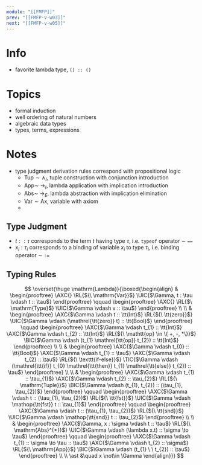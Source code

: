 ```yaml
---
module: "[[FMFP]]"
prev: "[[FMFP-v-w03]]"
next: "[[FMFP-v-w05]]"
---
```



# Info
- favorite lambda type, `() :: ()`


# Topics
- formal induction
- well ordering of natural numbers
- algebraic data types
- types, terms, expressions

# Notes
- type judgment derivation rules correspond with propositional logic
    - $\mathrm{Tup} \sim \land_{I}$, tuple construction with conjunction introduction
    - $\mathrm{App} \sim\; \to_{I}$, lambda application with implication introduction
    - $\mathrm{Abs} \sim\; \to_{E}$, lambda abstraction with implication elimination
    - $\mathrm{Var} \sim\mathrm{Ax}$, variable with axiom
    - 

## Type Judgment
- $t :: \tau$ corresponds to the term $t$ having type $\tau$, i.e. `typeof` operator $\sim$ `==`
- $x_{i} : \tau_{i}$ corresponds to a binding of variable $x_{i}$ to type $\tau_{i}$, i.e. binding operator $\sim$ `:=`

## Typing Rules
$$
\overset{\huge \mathrm{Lambda}}{\boxed{\begin{align}
&
\begin{prooftree}
\AXC{}
\RL{${\ \mathrm{Var}}$}
\UIC{$\Gamma, t : \tau \vdash t :: \tau$}
\end{prooftree}
\qquad \begin{prooftree}
\AXC{}
\RL{$\ \mathrm{Type}$}
\UIC{$\Gamma \vdash v :: \tau$}
\end{prooftree}
\\ \\
&
\begin{prooftree}
\AXC{$\Gamma \vdash t :: \tt{Int}$}
\RL{${\ \tt{zero}}$}
\UIC{$\Gamma \vdash (\mathrel{\tt{zero}} t) :: \tt{Bool}$}
\end{prooftree}
\qquad \begin{prooftree}
\AXC{$\Gamma \vdash t_{1} :: \tt{Int}$}
\AXC{$\Gamma \vdash t_{2} :: \tt{Int}$}
\RL{${\ \mathtt{op} \in \{ +, -, *\}}$}
\BIC{$\Gamma \vdash (t_{1} \mathrel{\tt{op}} t_{2}) :: \tt{Int}$}
\end{prooftree}
\\ \\
&
\begin{prooftree}
\AXC{$\Gamma \vdash t_{0} :: \tt{Bool}$}
\AXC{$\Gamma \vdash t_{1} :: \tau$}
\AXC{$\Gamma \vdash t_{2} :: \tau$}
\RL{${\ \texttt{if-else}}$}
\TIC{$\Gamma \vdash (\mathrel{\tt{if}} t_{0} \mathrel{\tt{then}} t_{1} \mathrel{\tt{else}} t_{2}) :: \tau$}
\end{prooftree}
\\ \\
&
\begin{prooftree}
\AXC{$\Gamma \vdash t_{1} :: \tau_{1}$}
\AXC{$\Gamma \vdash t_{2} :: \tau_{2}$}
\RL{${\ \mathrm{Tuple}}$}
\BIC{$\Gamma \vdash (t_{1}, t_{2}) :: (\tau_{1}, \tau_{2})$}
\end{prooftree}
\qquad \begin{prooftree}
\AXC{$\Gamma \vdash t :: (\tau_{1}, \tau_{2})$}
\RL{${\ \tt{fst}}$}
\UIC{$\Gamma \vdash \mathop{\tt{fst}} t :: \tau_{1}$}
\end{prooftree}
\qquad \begin{prooftree}
\AXC{$\Gamma \vdash t :: (\tau_{1}, \tau_{2})$}
\RL{${\ \tt{snd}}$}
\UIC{$\Gamma \vdash \mathop{\tt{snd}} t :: \tau_{2}$}
\end{prooftree}
\\ \\
&
\begin{prooftree}
\AXC{$\Gamma, x : \sigma \vdash t :: \tau$}
\RL{${\ \mathrm{Abs}^{*}}$}
\UIC{$\Gamma \vdash (\lambda x.t)  :: \sigma \to \tau$}
\end{prooftree}
\qquad \begin{prooftree}
\AXC{$\Gamma \vdash t_{1} :: \sigma \to \tau :: \tau$}
\AXC{$\Gamma \vdash t_{2} :: \sigma$}
\RL{${\ \mathrm{App}}$}
\BIC{$\Gamma \vdash (t_{1} \ \  t_{2})  :: \tau$}
\end{prooftree}
\\ \\
\ast &\quad x \not\in \Gamma
\end{align}}}
$$